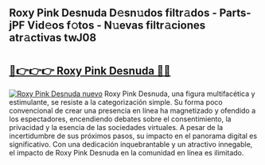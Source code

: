 ## Roxy Pink Desnuda D𝚎sn𝚞dos filtr𝚊dos - Parts-jPF Vid𝚎os f𝚘tos - N𝚞evas filtr𝚊ciones atr𝚊ctivas twJ08

# <h2><a href="http://mbaeei.tromn.icu/?c=Roxy+Pink+Desnuda">🔗👉👉👉 Roxy Pink Desnuda 🔗🔗</a></h2>

[![Roxy Pink Desnuda nuevo](https://i.imgur.com/pEAQMta.gif)](http://mbaeei.tromn.icu/?c=Roxy+Pink+Desnuda)
Roxy Pink Desnuda, una figura multifacética y estimulante, se resiste a la categorización simple. Su forma poco convencional de crear una presencia en línea ha magnetizado y ofendido a los espectadores, encendiendo debates sobre el consentimiento, la privacidad y la esencia de las sociedades virtuales. A pesar de la incertidumbre de sus próximos pasos, su impacto en el panorama digital es significativo. Con una dedicación inquebrantable y un atractivo innegable, el impacto de Roxy Pink Desnuda en la comunidad en línea es ilimitado.
